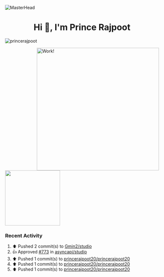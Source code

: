 ![MasterHead](https://user-images.githubusercontent.com/74038190/225813708-98b745f2-7d22-48cf-9150-083f1b00d6c9.gif)

<!--
<img alt="GIF" src="https://media.giphy.com/media/AYMKkDwavwA9Y72Frn/giphy.gif"/>
![Anshul's wakatime stats](https://github-readme-stats.vercel.app/api/wakatime?username=anshulforyou&show_icons=true)
-->


<h1 align="center">Hi 👋, I'm Prince Rajpoot</h1>
<p align="left"> <img src="https://komarev.com/ghpvc/?username=princerajpoot20&label=Profile%20views&color=0e75b6&style=flat" alt="princerajpoot" /> </p>


<!-- <img align="right" alt="Work!" width="400" src="https://user-images.githubusercontent.com/74038190/212749171-b84692a8-2b04-4e3b-93ca-ac14705da224.gif">
 <img height="180em" src="https://github-readme-stats.vercel.app/api?username=princerajpoot20&show_icons=true&hide_border=true&&count_private=true&include_all_commits=true" /> -->

<img align="right" alt="Work!" width="400" src="https://github-readme-stats.vercel.app/api?username=princerajpoot20&show_icons=true&hide_border=true&&count_private=true&include_all_commits=true" />
<img height="180em" src="https://media.giphy.com/media/3ornk57KwDXf81rjWM/giphy.gif">



<!--
**princerajpoot20/princerajpoot20** is a ✨ _special_ ✨ repository because its `README.md` (this file) appears on your GitHub profile.
![Anshul's top languages](https://github-readme-stats.vercel.app/api/top-langs/?username=princerajpoot20&layout=compact&show_icons=true)

Here are some ideas to get you started:

- 🔭 I’m currently working on ...
- 🌱 I’m currently learning ...
- 👯 I’m looking to collaborate on ...
- 🤔 I’m looking for help with ...
- 💬 Ask me about ...
- 📫 How to reach me: ...
- 😄 Pronouns: ...
- ⚡ Fun fact: ...
-->


### Recent Activity
<!--RECENT_ACTIVITY:start-->
1. ⬆️ Pushed 2 commit(s) to [Gmin2/studio](https://github.com/Gmin2/studio)<br>
2. 👍 Approved [#773](https://github.com/asyncapi/studio/pull/773#pullrequestreview-2034189946) in [asyncapi/studio](https://github.com/asyncapi/studio)<br>
3. ⬆️ Pushed 1 commit(s) to [princerajpoot20/princerajpoot20](https://github.com/princerajpoot20/princerajpoot20)<br>
4. ⬆️ Pushed 1 commit(s) to [princerajpoot20/princerajpoot20](https://github.com/princerajpoot20/princerajpoot20)<br>
5. ⬆️ Pushed 1 commit(s) to [princerajpoot20/princerajpoot20](https://github.com/princerajpoot20/princerajpoot20)<br>
<!--RECENT_ACTIVITY:end-->
